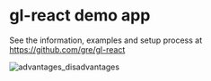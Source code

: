 # gl-react demo app
See the information, examples and setup process at https://github.com/gre/gl-react

![advantages_disadvantages](https://user-images.githubusercontent.com/70652025/114586856-b437c980-9c4a-11eb-8f9d-7b6a35967447.png)
